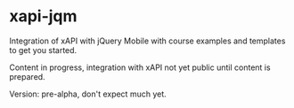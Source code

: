 xapi-jqm
========

Integration of xAPI with jQuery Mobile with course examples and templates to get you started.

Content in progress, integration with xAPI not yet public until content is prepared.

Version: pre-alpha, don't expect much yet.

